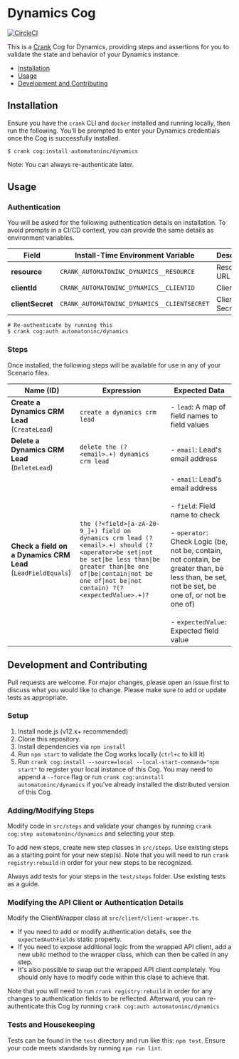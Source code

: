 # Dynamics Cog

[![CircleCI](https://circleci.com/gh/run-crank/cog-dynamics/tree/master.svg?style=svg)](https://circleci.com/gh/run-crank/cog-dynamics/tree/master)

This is a [Crank][what-is-crank] Cog for Dynamics, providing
steps and assertions for you to validate the state and behavior of your
Dynamics instance.

* [Installation](#installation)
* [Usage](#usage)
* [Development and Contributing](#development-and-contributing)

## Installation

Ensure you have the `crank` CLI and `docker` installed and running locally,
then run the following.  You'll be prompted to enter your Dynamics
credentials once the Cog is successfully installed.

```shell-session
$ crank cog:install automatoninc/dynamics
```

Note: You can always re-authenticate later.

## Usage

### Authentication
<!-- run `crank cog:readme automatoninc/dynamics` to update -->
<!-- authenticationDetails -->
You will be asked for the following authentication details on installation. To avoid prompts in a CI/CD context, you can provide the same details as environment variables.

| Field | Install-Time Environment Variable | Description |
| --- | --- | --- |
| **resource** | `CRANK_AUTOMATONINC_DYNAMICS__RESOURCE` | Resource URL |
| **clientId** | `CRANK_AUTOMATONINC_DYNAMICS__CLIENTID` | Client Id |
| **clientSecret** | `CRANK_AUTOMATONINC_DYNAMICS__CLIENTSECRET` | Client Secret |

```shell-session
# Re-authenticate by running this
$ crank cog:auth automatoninc/dynamics
```
<!-- authenticationDetailsEnd -->

### Steps
Once installed, the following steps will be available for use in any of your
Scenario files.

<!-- run `crank cog:readme automatoninc/dynamics` to update -->
<!-- stepDetails -->
| Name (ID) | Expression | Expected Data |
| --- | --- | --- |
| **Create a Dynamics CRM Lead**<br>(`CreateLead`) | `create a dynamics crm lead` | - `lead`: A map of field names to field values |
| **Delete a Dynamics CRM Lead**<br>(`DeleteLead`) | `delete the (?<email>.+) dynamics crm lead` | - `email`: Lead's email address |
| **Check a field on a Dynamics CRM Lead**<br>(`LeadFieldEquals`) | `the (?<field>[a-zA-Z0-9_]+) field on dynamics crm lead (?<email>.+) should (?<operator>be set\|not be set\|be less than\|be greater than\|be one of\|be\|contain\|not be one of\|not be\|not contain) ?(?<expectedValue>.+)?` | - `email`: Lead's email address <br><br>- `field`: Field name to check <br><br>- `operator`: Check Logic (be, not be, contain, not contain, be greater than, be less than, be set, not be set, be one of, or not be one of) <br><br>- `expectedValue`: Expected field value |
<!-- stepDetailsEnd -->

## Development and Contributing
Pull requests are welcome. For major changes, please open an issue first to
discuss what you would like to change. Please make sure to add or update tests
as appropriate.

### Setup

1. Install node.js (v12.x+ recommended)
2. Clone this repository.
3. Install dependencies via `npm install`
4. Run `npm start` to validate the Cog works locally (`ctrl+c` to kill it)
5. Run `crank cog:install --source=local --local-start-command="npm start"` to
   register your local instance of this Cog. You may need to append a `--force`
   flag or run `crank cog:uninstall automatoninc/dynamics` if you've already
   installed the distributed version of this Cog.

### Adding/Modifying Steps
Modify code in `src/steps` and validate your changes by running
`crank cog:step automatoninc/dynamics` and selecting your step.

To add new steps, create new step classes in `src/steps`. Use existing steps as
a starting point for your new step(s). Note that you will need to run
`crank registry:rebuild` in order for your new steps to be recognized.

Always add tests for your steps in the `test/steps` folder. Use existing tests
as a guide.

### Modifying the API Client or Authentication Details
Modify the ClientWrapper class at `src/client/client-wrapper.ts`.

- If you need to add or modify authentication details, see the
  `expectedAuthFields` static property.
- If you need to expose additional logic from the wrapped API client, add a new
  ublic method to the wrapper class, which can then be called in any step.
- It's also possible to swap out the wrapped API client completely. You should
  only have to modify code within this clase to achieve that.

Note that you will need to run `crank registry:rebuild` in order for any
changes to authentication fields to be reflected. Afterward, you can
re-authenticate this Cog by running `crank cog:auth automatoninc/dynamics`

### Tests and Housekeeping
Tests can be found in the `test` directory and run like this: `npm test`.
Ensure your code meets standards by running `npm run lint`.

[what-is-crank]: https://crank.run?utm_medium=readme&utm_source=automatoninc%2Fdynamics
